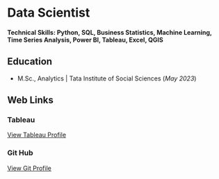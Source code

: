 # Data Scientist

#### Technical Skills: Python, SQL, Business Statistics, Machine Learning, Time Series Analysis, Power BI, Tableau, Excel, QGIS

## Education
- M.Sc., Analytics | Tata Institute of Social Sciences (_May 2023_)								       		



## Web Links
### Tableau
[View Tableau Profile](https://public.tableau.com/app/profile/shashish.shoda)
### Git Hub
[View Git Profile](https://public.tableau.com/app/profile/shashish.shoda)



